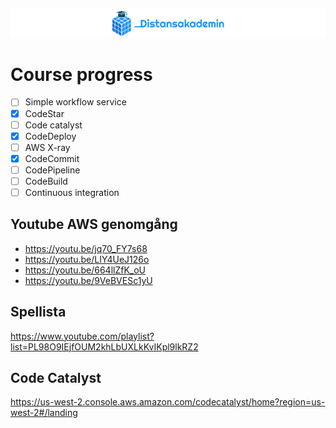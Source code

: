 ![Distansakademin](/assets/da-logo-header-slim-v2.png)

# Course progress

- [ ] Simple workflow service
- [x] CodeStar
- [ ] Code catalyst
- [x] CodeDeploy
- [ ] AWS X-ray
- [x] CodeCommit
- [ ] CodePipeline
- [ ] CodeBuild
- [ ] Continuous integration

## Youtube AWS genomgång

- <https://youtu.be/jq70_FY7s68>
- <https://youtu.be/LIY4UeJ126o>
- <https://youtu.be/664llZfK_oU>
- <https://youtu.be/9VeBVESc1yU>

## Spellista

<https://www.youtube.com/playlist?list=PL98O9IEjfOUM2khLbUXLkKvIKpl9lkRZ2>

## Code Catalyst

<https://us-west-2.console.aws.amazon.com/codecatalyst/home?region=us-west-2#/landing>
